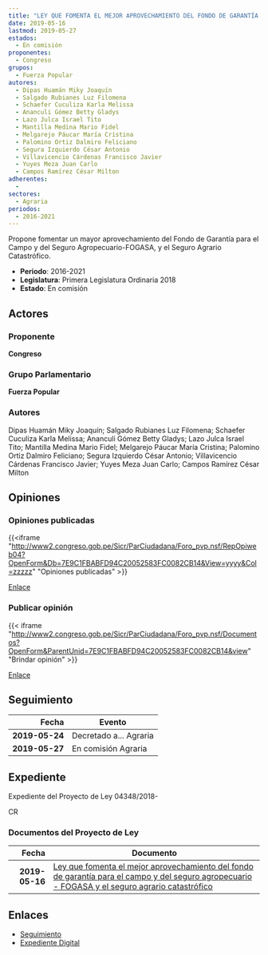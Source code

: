 ```yaml
---
title: "LEY QUE FOMENTA EL MEJOR APROVECHAMIENTO DEL FONDO DE GARANTÍA PARA EL CAMPO Y DEL SEGURO AGROPECUARIO-FOGASA Y EL SEGURO AGRARIO CATASTRÓFICO"
date: 2019-05-16
lastmod: 2019-05-27
estados: 
  - En comisión
proponentes: 
  - Congreso
grupos: 
  - Fuerza Popular
autores: 
  - Dipas Huamán Miky Joaquín
  - Salgado Rubianes Luz Filomena
  - Schaefer Cuculiza Karla Melissa
  - Ananculi Gómez Betty Gladys
  - Lazo Julca Israel Tito
  - Mantilla Medina Mario Fidel
  - Melgarejo Páucar María Cristina
  - Palomino Ortiz Dalmiro Feliciano
  - Segura Izquierdo César Antonio
  - Villavicencio Cárdenas Francisco Javier
  - Yuyes Meza Juan Carlo
  - Campos Ramírez César Milton
adherentes: 
  - 
sectores: 
  - Agraria
periodos: 
  - 2016-2021
---
```


Propone fomentar un mayor aprovechamiento del Fondo de Garantía para el Campo y del Seguro Agropecuario-FOGASA, y el Seguro Agrario Catastrófico.

- **Periodo**: 2016-2021
- **Legislatura**: Primera Legislatura Ordinaria 2018
- **Estado**: En comisión

## Actores

### Proponente

**Congreso**

### Grupo Parlamentario

**Fuerza Popular**

### Autores

Dipas Huamán Miky Joaquín; Salgado Rubianes Luz Filomena; Schaefer Cuculiza Karla Melissa; Ananculi Gómez Betty Gladys; Lazo Julca Israel Tito; Mantilla Medina Mario Fidel; Melgarejo Páucar María Cristina; Palomino Ortiz Dalmiro Feliciano; Segura Izquierdo César Antonio; Villavicencio Cárdenas Francisco Javier; Yuyes Meza Juan Carlo; Campos Ramírez César Milton


## Opiniones

### Opiniones publicadas

{{<iframe "http://www2.congreso.gob.pe/Sicr/ParCiudadana/Foro_pvp.nsf/RepOpiweb04?OpenForm&Db=7E9C1FBABFD94C20052583FC0082CB14&View=yyyy&Col=zzzzz" "Opiniones publicadas" >}}

[Enlace](http://www2.congreso.gob.pe/Sicr/ParCiudadana/Foro_pvp.nsf/RepOpiweb04?OpenForm&Db=7E9C1FBABFD94C20052583FC0082CB14&View=yyyy&Col=zzzzz)
### Publicar opinión

{{< iframe "http://www2.congreso.gob.pe/Sicr/ParCiudadana/Foro_pvp.nsf/Documentos?OpenForm&ParentUnid=7E9C1FBABFD94C20052583FC0082CB14&view" "Brindar opinión" >}}

[Enlace](http://www2.congreso.gob.pe/Sicr/ParCiudadana/Foro_pvp.nsf/Documentos?OpenForm&ParentUnid=7E9C1FBABFD94C20052583FC0082CB14&view)

## Seguimiento

| Fecha | Evento |
|------:|--------|
| **2019-05-24** | Decretado a... Agraria|
| **2019-05-27** | En comisión Agraria|


## Expediente

Expediente del Proyecto de Ley 04348/2018-

CR


### Documentos del Proyecto de Ley

| Fecha | Documento |
|------:|--------|
| **2019-05-16** | [Ley que fomenta el mejor aprovechamiento del fondo de garantía para el campo y del seguro agropecuario - FOGASA y el seguro agrario catastrófico](http://www.leyes.congreso.gob.pe/Documentos/2016_2021/Proyectos_de_Ley_y_de_Resoluciones_Legislativas/PL0434820190516.pdf) |

## Enlaces 

- [Seguimiento](http://www2.congreso.gob.pehttp://www2.congreso.gob.pe/Sicr/TraDocEstProc/CLProLey2016.nsf/f7fff46988ca05b1052578e100829cc7/169151d2055bb148052583fd005edfe2?OpenDocument)
- [Expediente Digital](http://www2.congreso.gob.pehttp://www2.congreso.gob.pe/Sicr/TraDocEstProc/CLProLey2016.nsf/f7fff46988ca05b1052578e100829cc7/169151d2055bb148052583fd005edfe2?OpenDocument&Click=05257FB7005EB655.eb71d0cf91d8294e05256cdf006b5706/$Body/0.1C6C)

